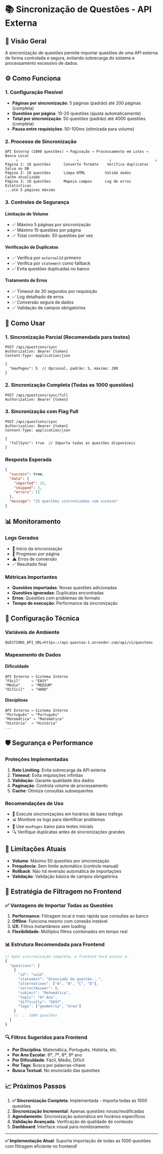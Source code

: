 # 📚 Sincronização de Questões - API Externa

## 🎯 Visão Geral

A sincronização de questões permite importar questões de uma API externa de forma controlada e segura, evitando sobrecarga do sistema e processamento excessivo de dados.

## ⚙️ Como Funciona

### 1. Configuração Flexível
- **Páginas por sincronização**: 5 páginas (padrão) até 200 páginas (completa)
- **Questões por página**: 10-20 questões (ajusta automaticamente)
- **Total por sincronização**: 50 questões (padrão) até 4000 questões (completa)
- **Pausa entre requisições**: 50-100ms (otimizada para volume)

### 2. Processo de Sincronização

```
API Externa (1000 questões) → Paginação → Processamento em Lotes → Banco Local
     ↓                           ↓              ↓                    ↓
Página 1: 10 questões      Converte formato    Verifica duplicatas   Salva no DB
Página 2: 10 questões      Limpa HTML         Valida dados          Cache atualizado
Página 3: 10 questões      Mapeia campos      Log de erros          Estatísticas
...até 5 páginas máximo
```

### 3. Controles de Segurança

#### Limitação de Volume
- ✅ Máximo 5 páginas por sincronização
- ✅ Máximo 10 questões por página
- ✅ Total controlado: 50 questões por vez

#### Verificação de Duplicatas
- ✅ Verifica por `externalId` primeiro
- ✅ Verifica por `statement` como fallback
- ✅ Evita questões duplicadas no banco

#### Tratamento de Erros
- ✅ Timeout de 30 segundos por requisição
- ✅ Log detalhado de erros
- ✅ Conversão segura de dados
- ✅ Validação de campos obrigatórios

## 🚀 Como Usar

### 1. Sincronização Parcial (Recomendada para testes)

```http
POST /api/questions/sync
Authorization: Bearer {token}
Content-Type: application/json

{
  "maxPages": 5  // Opcional, padrão: 5, máximo: 200
}
```

### 2. Sincronização Completa (Todas as 1000 questões)

```http
POST /api/questions/sync/full
Authorization: Bearer {token}
```

### 3. Sincronização com Flag Full

```http
POST /api/questions/sync
Authorization: Bearer {token}
Content-Type: application/json

{
  "fullSync": true  // Importa todas as questões disponíveis
}
```

### Resposta Esperada

```json
{
  "success": true,
  "data": {
    "imported": 25,
    "skipped": 5,
    "errors": []
  },
  "message": "25 questões sincronizadas com sucesso"
}
```

## 📊 Monitoramento

### Logs Gerados
- 📝 Início da sincronização
- 📄 Progresso por página
- ⚠️ Erros de conversão
- ✅ Resultado final

### Métricas Importantes
- **Questões importadas**: Novas questões adicionadas
- **Questões ignoradas**: Duplicatas encontradas
- **Erros**: Questões com problemas de formato
- **Tempo de execução**: Performance da sincronização

## 🔧 Configuração Técnica

### Variáveis de Ambiente
```env
QUESTIONS_API_URL=https://api-questao-1.onrender.com/api/v1/questoes
```

### Mapeamento de Dados

#### Dificuldade
```
API Externa → Sistema Interno
"Fácil"     → "EASY"
"Médio"     → "MEDIUM"
"Difícil"   → "HARD"
```

#### Disciplinas
```
API Externa → Sistema Interno
"Português" → "Português"
"Matemática" → "Matemática"
"História"  → "História"
...
```

## 🛡️ Segurança e Performance

### Proteções Implementadas
1. **Rate Limiting**: Evita sobrecarga da API externa
2. **Timeout**: Evita requisições infinitas
3. **Validação**: Garante qualidade dos dados
4. **Paginação**: Controla volume de processamento
5. **Cache**: Otimiza consultas subsequentes

### Recomendações de Uso
- 🔄 Execute sincronizações em horários de baixo tráfego
- 📊 Monitore os logs para identificar problemas
- 🎯 Use `maxPages` baixo para testes iniciais
- 🔍 Verifique duplicatas antes de sincronizações grandes

## 🚨 Limitações Atuais

- **Volume**: Máximo 50 questões por sincronização
- **Frequência**: Sem limite automático (controle manual)
- **Rollback**: Não há reversão automática de importações
- **Validação**: Validação básica de campos obrigatórios

## 🎯 Estratégia de Filtragem no Frontend

### ✅ Vantagens de Importar Todas as Questões

1. **Performance**: Filtragem local é mais rápida que consultas ao banco
2. **Offline**: Funciona mesmo com conexão instável
3. **UX**: Filtros instantâneos sem loading
4. **Flexibilidade**: Múltiplos filtros combinados em tempo real

### 📊 Estrutura Recomendada para Frontend

```javascript
// Após sincronização completa, o frontend terá acesso a:
{
  "questions": [
    {
      "id": "uuid",
      "statement": "Enunciado da questão...",
      "alternatives": ["A", "B", "C", "D"],
      "correctAnswer": 0,
      "subject": "Matemática",
      "topic": "6º Ano",
      "difficulty": "EASY",
      "tags": ["geometria", "área"]
    }
    // ... 1000 questões
  ]
}
```

### 🔍 Filtros Sugeridos para Frontend

- **Por Disciplina**: Matemática, Português, História, etc.
- **Por Ano Escolar**: 6º, 7º, 8º, 9º ano
- **Por Dificuldade**: Fácil, Médio, Difícil
- **Por Tags**: Busca por palavras-chave
- **Busca Textual**: No enunciado das questões

## 📈 Próximos Passos

1. **✅ Sincronização Completa**: Implementada - importa todas as 1000 questões
2. **Sincronização Incremental**: Apenas questões novas/modificadas
3. **Agendamento**: Sincronização automática em horários específicos
4. **Validação Avançada**: Verificação de qualidade de conteúdo
5. **Dashboard**: Interface visual para monitoramento

---

**✅ Implementação Atual**: Suporta importação de todas as 1000 questões com filtragem eficiente no frontend!